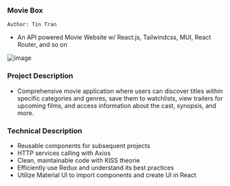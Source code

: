 ### Movie Box
`Author: Tin Tran`
- An API powered Movie Website w/ React.js, Tailwindcss, MUI, React Router, and so on

![image](https://user-images.githubusercontent.com/29084790/182154170-6c4ab66a-cce2-40ad-843c-caabfeafe996.png)

### Project Description
- Comprehensive movie application where users can discover titles within specific categories and genres, save them to watchlists, view trailers for upcoming films, and access information about the cast, synopsis, and more.

### Technical Description
- Reusable components for subsequent projects
- HTTP services calling with Axios
- Clean, maintainable code with KISS theorie
- Efficiently use Redux and understand its best practices
- Utilize Material UI to import components and create UI in React
